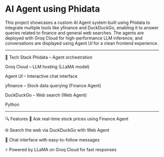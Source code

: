 # AI Agent using Phidata

This project showcases a custom AI Agent system built using Phidata to integrate multiple tools like yfinance and DuckDuckGo, enabling it to answer queries related to finance and general web searches. The agents are deployed with Groq Cloud for high-performance LLM inference, and conversations are displayed using Agent UI for a clean frontend experience.

---
🧰 Tech Stack
Phidata – Agent orchestration

Groq Cloud – LLM hosting (LLaMA model)

Agent UI – Interactive chat interface

yfinance – Stock data querying (Finance Agent)

DuckDuckGo – Web search (Web Agent)

Python

---
🔍 Features
🔎 Ask real-time stock prices using Finance Agent

🌐 Search the web via DuckDuckGo with Web Agent

💬 Chat interface with easy-to-follow messages

⚡ Powered by LLaMA on Groq Cloud for fast responses
